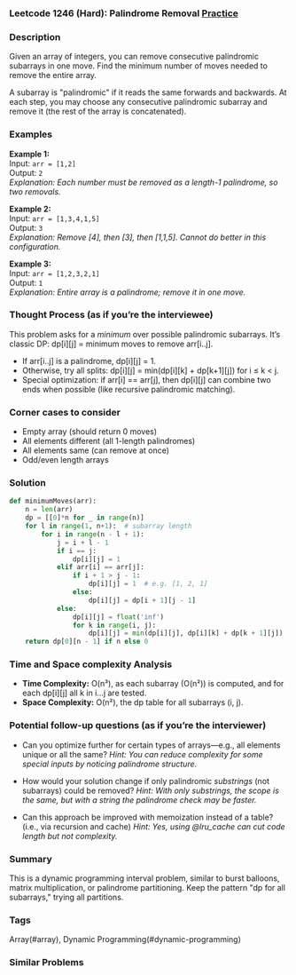 ### Leetcode 1246 (Hard): Palindrome Removal [Practice](https://leetcode.com/problems/palindrome-removal)

### Description  
Given an array of integers, you can remove consecutive palindromic subarrays in one move. Find the minimum number of moves needed to remove the entire array.

A subarray is "palindromic" if it reads the same forwards and backwards. At each step, you may choose any consecutive palindromic subarray and remove it (the rest of the array is concatenated).

### Examples  
**Example 1:**  
Input: `arr = [1,2]`  
Output: `2`  
*Explanation: Each number must be removed as a length-1 palindrome, so two removals.*

**Example 2:**  
Input: `arr = [1,3,4,1,5]`  
Output: `3`  
*Explanation: Remove [4], then [3], then [1,1,5]. Cannot do better in this configuration.*

**Example 3:**  
Input: `arr = [1,2,3,2,1]`  
Output: `1`  
*Explanation: Entire array is a palindrome; remove it in one move.*

### Thought Process (as if you’re the interviewee)  
This problem asks for a *minimum* over possible palindromic subarrays. It’s classic DP: dp[i][j] = minimum moves to remove arr[i..j].
- If arr[i..j] is a palindrome, dp[i][j] = 1.
- Otherwise, try all splits: dp[i][j] = min(dp[i][k] + dp[k+1][j]) for i ≤ k < j.
- Special optimization: if arr[i] == arr[j], then dp[i][j] can combine two ends when possible (like recursive palindromic matching).

### Corner cases to consider  
- Empty array (should return 0 moves)
- All elements different (all 1-length palindromes)
- All elements same (can remove at once)
- Odd/even length arrays

### Solution

```python
def minimumMoves(arr):
    n = len(arr)
    dp = [[0]*n for _ in range(n)]
    for l in range(1, n+1):  # subarray length
        for i in range(n - l + 1):
            j = i + l - 1
            if i == j:
                dp[i][j] = 1
            elif arr[i] == arr[j]:
                if i + 1 > j - 1:
                    dp[i][j] = 1  # e.g. [1, 2, 1]
                else:
                    dp[i][j] = dp[i + 1][j - 1]
            else:
                dp[i][j] = float('inf')
                for k in range(i, j):
                    dp[i][j] = min(dp[i][j], dp[i][k] + dp[k + 1][j])
    return dp[0][n - 1] if n else 0
```

### Time and Space complexity Analysis  
- **Time Complexity:** O(n³), as each subarray (O(n²)) is computed, and for each dp[i][j] all k in i…j are tested.
- **Space Complexity:** O(n²), the dp table for all subarrays (i, j).

### Potential follow-up questions (as if you’re the interviewer)  
- Can you optimize further for certain types of arrays—e.g., all elements unique or all the same?
  *Hint: You can reduce complexity for some special inputs by noticing palindrome structure.*

- How would your solution change if only palindromic *substrings* (not subarrays) could be removed?
  *Hint: With only substrings, the scope is the same, but with a string the palindrome check may be faster.*

- Can this approach be improved with memoization instead of a table? (i.e., via recursion and cache)
  *Hint: Yes, using @lru_cache can cut code length but not complexity.*

### Summary
This is a dynamic programming interval problem, similar to burst balloons, matrix multiplication, or palindrome partitioning. Keep the pattern "dp for all subarrays," trying all partitions.

### Tags
Array(#array), Dynamic Programming(#dynamic-programming)

### Similar Problems
